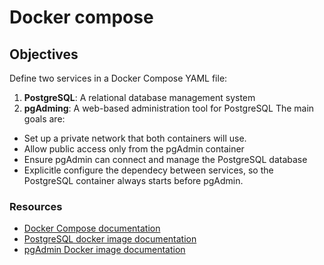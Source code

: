 # Docker compose
## Objectives
Define two services in a Docker Compose YAML file:
1. **PostgreSQL**: A relational database management system
2. **pgAdming**: A web-based administration tool for PostgreSQL
The main goals are:<br />
* Set up a private network that both containers will use.
* Allow public access only from the pgAdmin container
* Ensure pgAdmin can connect and manage the PostgreSQL database
* Explicitle configure the dependecy between services, so the PostgreSQL container always starts before pgAdmin.
### Resources
* [Docker Compose documentation](https://docs.docker.com/compose/)
* [PostgreSQL docker image documentation](https://hub.docker.com/_/postgres)
* [pgAdmin Docker image documentation](https://hub.docker.com/r/dpage/pgadmin4/)